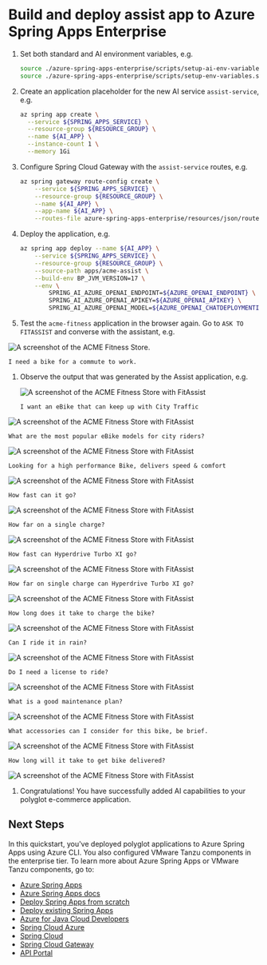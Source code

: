 # Build and deploy assist app to Azure Spring Apps Enterprise

1. Set both standard and AI environment variables, e.g. 

   ```bash
   source ./azure-spring-apps-enterprise/scripts/setup-ai-env-variables.sh
   source ./azure-spring-apps-enterprise/scripts/setup-env-variables.sh
   ```

1. Create an application placeholder for the new AI service `assist-service`, e.g.

    ```bash
    az spring app create \
      --service ${SPRING_APPS_SERVICE} \
      --resource-group ${RESOURCE_GROUP} \
      --name ${AI_APP} \
      --instance-count 1 \
      --memory 1Gi
    ```

1.  Configure Spring Cloud Gateway with the `assist-service` routes, e.g.

    ```bash
    az spring gateway route-config create \
        --service ${SPRING_APPS_SERVICE} \
        --resource-group ${RESOURCE_GROUP} \
        --name ${AI_APP} \
        --app-name ${AI_APP} \
        --routes-file azure-spring-apps-enterprise/resources/json/routes/assist-service.json
    ```
    
1. Deploy the application, e.g. 

    ```bash
    az spring app deploy --name ${AI_APP} \
        --service ${SPRING_APPS_SERVICE} \
        --resource-group ${RESOURCE_GROUP} \
        --source-path apps/acme-assist \
        --build-env BP_JVM_VERSION=17 \
        --env \
            SPRING_AI_AZURE_OPENAI_ENDPOINT=${AZURE_OPENAI_ENDPOINT} \
            SPRING_AI_AZURE_OPENAI_APIKEY=${AZURE_OPENAI_APIKEY} \
            SPRING_AI_AZURE_OPENAI_MODEL=${AZURE_OPENAI_CHATDEPLOYMENTID}
    ```

1. Test the `acme-fitness` application in the browser again. Go to `ASK TO FITASSIST` and converse with the assistant, e.g.

 ![A screenshot of the ACME Fitness Store.](../../../../media/homepage.png)
   ```
   I need a bike for a commute to work.
   ```

1. Observe the output that was generated by the Assist application, e.g.

   ![A screenshot of the ACME Fitness Store with FitAssist](../../../../media/fitassistQ01.png)


   ```
   I want an eBike that can keep up with City Traffic
   ```
 ![A screenshot of the ACME Fitness Store with FitAssist](../../../../media/fitassistQ02.jpg)

   ```
   What are the most popular eBike models for city riders?
   ```
 ![A screenshot of the ACME Fitness Store with FitAssist](../../../../media/fitassistQ03.jpg)

   ```
   Looking for a high performance Bike, delivers speed & comfort
   ```
 ![A screenshot of the ACME Fitness Store with FitAssist](../../../../media/fitassistQ04.jpg)

   ```
   How fast can it go?
   ```
 ![A screenshot of the ACME Fitness Store with FitAssist](../../../../media/fitassistQ05.jpg)

   ```
   How far on a single charge?
   ```
 ![A screenshot of the ACME Fitness Store with FitAssist](../../../../media/fitassistQ06.jpg)

   ```
   How fast can Hyperdrive Turbo XI go?
   ```
 ![A screenshot of the ACME Fitness Store with FitAssist](../../../../media/fitassistQ07.jpg)

   ```
   How far on single charge can Hyperdrive Turbo XI go?
   ```
 ![A screenshot of the ACME Fitness Store with FitAssist](../../../../media/fitassistQ08.jpg)

   ```
   How long does it take to charge the bike?
   ```
 ![A screenshot of the ACME Fitness Store with FitAssist](../../../../media/fitassistQ09.jpg)

   ```
   Can I ride it in rain?
   ```
 ![A screenshot of the ACME Fitness Store with FitAssist](../../../../media/fitassistQ10.jpg)

   ```
   Do I need a license to ride?
   ```
 ![A screenshot of the ACME Fitness Store with FitAssist](../../../../media/fitassistQ11.jpg)

   ```
   What is a good maintenance plan?
   ```
 ![A screenshot of the ACME Fitness Store with FitAssist](../../../../media/fitassistQ12.jpg)

   ```
   What accessories can I consider for this bike, be brief.
   ```
 ![A screenshot of the ACME Fitness Store with FitAssist](../../../../media/fitassistQ13.jpg)

   ```
   How long will it take to get bike delivered?
   ```
 ![A screenshot of the ACME Fitness Store with FitAssist](../../../../media/fitassistQ14.jpg)






1. Congratulations! You have successfully added AI capabilities to your polyglot e-commerce application.


## Next Steps

In this quickstart, you've deployed polyglot applications to Azure Spring Apps using Azure CLI.
You also configured VMware Tanzu components in the enterprise tier. To learn more about
Azure Spring Apps or VMware Tanzu components, go to:

* [Azure Spring Apps](https://azure.microsoft.com/en-us/services/spring-cloud/)
* [Azure Spring Apps docs](https://docs.microsoft.com/en-us/azure/spring-cloud/quickstart-provision-service-instance-enterprise?tabs=azure-portal)
* [Deploy Spring Apps from scratch](https://github.com/microsoft/azure-spring-cloud-training)
* [Deploy existing Spring Apps](https://github.com/Azure-Samples/azure-spring-cloud)
* [Azure for Java Cloud Developers](https://docs.microsoft.com/en-us/azure/java/)
* [Spring Cloud Azure](https://cloud.spring.io/spring-cloud-azure/)
* [Spring Cloud](https://spring.io/projects/spring-cloud)
* [Spring Cloud Gateway](https://docs.vmware.com/en/VMware-Spring-Cloud-Gateway-for-Kubernetes/index.html)
* [API Portal](https://docs.vmware.com/en/API-portal-for-VMware-Tanzu/index.html)
